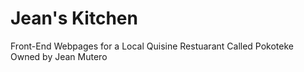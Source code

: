 # Jean's Kitchen

Front-End Webpages for a Local Quisine Restuarant Called Pokoteke Owned by Jean Mutero
